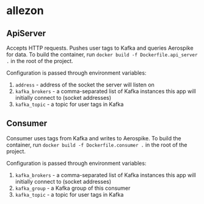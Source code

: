 # allezon

## ApiServer
Accepts HTTP requests. Pushes user tags to Kafka and queries Aerospike for data. To build the container, run `docker build -f Dockerfile.api_server .` in the root of the project.

Configuration is passed through environment variables:
1. `address` - address of the socket the server will listen on
2. `kafka_brokers` - a comma-separated list of Kafka instances this app will initially connect to (socket addresses)
3. `kafka_topic` - a topic for user tags in Kafka

## Consumer
Consumer uses tags from Kafka and writes to Aerospike. To build the container, run `docker build -f Dockerfile.consumer .` in the root of the project.

Configuration is passed through environment variables:
1. `kafka_brokers` - a comma-separated list of Kafka instances this app will initially connect to (socket addresses)
2. `kafka_group` - a Kafka group of this consumer
3. `kafka_topic` - a topic for user tags in Kafka
